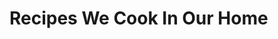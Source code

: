 <!DOCTYPE html>
  <html>
    <head>
      <title>Home Recipes</title>
    </head>
    <body>
      <h1>Recipes We Cook In Our Home</h1>
    </body>
  </html>
  

